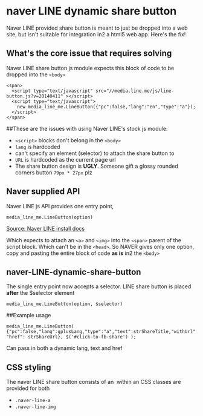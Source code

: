 naver LINE dynamic share button
================================

Naver LINE provided share button is meant to just be dropped into a web site, but isn't suitable for integration in2 a html5 web app. Here's the fix!

What's the core issue that requires solving
-------------------------------------------------

Naver LINE share button js module expects this block of code to be dropped into the `<body>`

    <span>
      <script type="text/javascript" src="//media.line.me/js/line-button.js?v=20140411" ></script>
      <script type="text/javascript">
        new media_line_me.LineButton({"pc":false,"lang":"en","type":"a"});
      </script>
    </span>


##These are the issues with using Naver LINE's stock js module:

* `<script>` blocks don't belong in the `<body>`
* `lang` is hardcoded
* can't specify an element (selector) to attach the share button to
* `URL` is hardcoded as the current page url
* The share button design is **UGLY**. Someone gift a glossy rounded corners button `79px * 27px` plz

Naver supplied API
---------------------

Naver LINE js API provides one entry point, 

    media_line_me.LineButton(option)


[Source: Naver LINE install docs](https://media.line.me/howto/en/)

Which expects to attach an `<a>` and `<img>` into the `<span>` parent of the script block. Which can't be in the `<head>`. So NAVER gives only one option, copy and pasting the entire block of code **as is** in2 the `<body>`

naver-LINE-dynamic-share-button
----------------------------------

The single entry point now accepts a selector. LINE share button is placed **after** the $selector element

    media_line_me.LineButton(option, $selector)


##Example usage


    media_line_me.LineButton( {"pc":false,"lang":gplusLang,"type":"a","text":strShareTitle,"withUrl":true, "href": strShareUrl}, $('#click-to-fb-share') );


Can pass in both a dynamic lang, text and href

## CSS styling

The naver LINE share button consists of an <img> within an <a> CSS classes are provided for both


* `.naver-line-a`
* `.naver-line-img`




